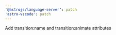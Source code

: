 ```yaml
---
'@astrojs/language-server': patch
'astro-vscode': patch
---
```


Add transition:name and transition:animate attributes
